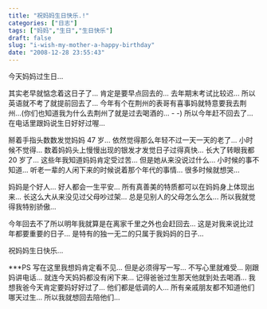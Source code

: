```yaml
---
title: "祝妈妈生日快乐.!"
categories: ["日志"]
tags: ["妈妈","生日","生日快乐"]
draft: false
slug: "i-wish-my-mother-a-happy-birthday"
date: "2008-12-28 23:55:43"
---
```


今天妈妈过生日... 

其实老早就惦念着这日子了... 
肯定是要早点回去的... 
去年期末考试比较迟... 
所以英语就不考了就提前回去了... 
今年有个在荆州的表哥有喜事妈就特意要我去荆州...(你们也知道我为什么去荆州了就是过去喝酒的... - -) 
所以今年赶不回去了... 
在电话里跟妈说生日好好过喔... 

掰着手指头数数发觉妈妈 47 岁... 
依然觉得那么年轻不过一天一天的老了... 
小时候不觉得... 
数着妈妈头上慢慢出现的银发才发觉日子过得真快... 
长大了转眼我都 20 岁了... 
这些年我知道妈妈肯定受过苦... 
但是她从来没说过什么... 
小时候的事不知道... 
听老一辈的人闲下来的时候说着那个年代的事情... 
很多时候就想哭... 

妈妈是个好人... 
好人都会一生平安... 
所有真善美的特质都可以在妈妈身上体现出来... 
长这么大从来没见过父母吵过架... 
总是见别人的父母怎么怎么... 
所以我就觉得我特别骄傲... 

今年回去不了所以明年我就算是在离家千里之外也会赶回去... 
这是对我来说比过年都要重要的日子... 
是特有的独一无二的只属于我妈妈的日子... 

祝妈妈生日快乐... 

***PS 写在这里我想妈肯定看不见... 但是必须得写一写... 不写心里就难受... 刚跟妈讲电话... 就连今天妈妈都没有闲下来... 记得爸爸过生那天他就到处去喝酒... 我想我爸今天肯定要妈好好过了... 他们都是低调的人... 所有亲戚朋友都不知道他们哪天过生... 所以我就想回去陪他们... 

